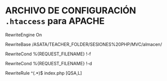 # ARCHIVO DE CONFIGURACIÓN `.htaccess` para APACHE

<!-- Habilita la reescritura (permite reescribir las direcciones URI desde el directorio raíz. Nos permite crear páginas sin un directorio real) -->
RewriteEngine On
<!-- Actualizamos la URL base (es el directorio correspondiente a la raíz del servidor). Es la raíz del proyecto (es la única que debe corresponder con el directorio donde está alojado el proyecto) -->
RewriteBase /ASATA/TEACHER_FOLDER/SESIONES%20PHP/MVC/almacen/
<!-- Condición para encontrar files (archivos). Si no lo encuentra, pasa a la siguiente línea -->
RewriteCond %{REQUEST_FILENAME} !-f
<!-- Condición para encontrar directories (carpetas). Si no lo encuentra, pasa a la siguiente línea -->
RewriteCond %{REQUEST_FILENAME} !-d
<!-- Si ningún Endpoint existe, me redirecciona a `index.php` y me guarda los Query Params `[QSA,L]` que haya puesto en el Endpoint equivocado. `index.php` al no tener esa ruta, cargará la página de error -->
RewriteRule ^(.*)$ index.php [QSA,L]
